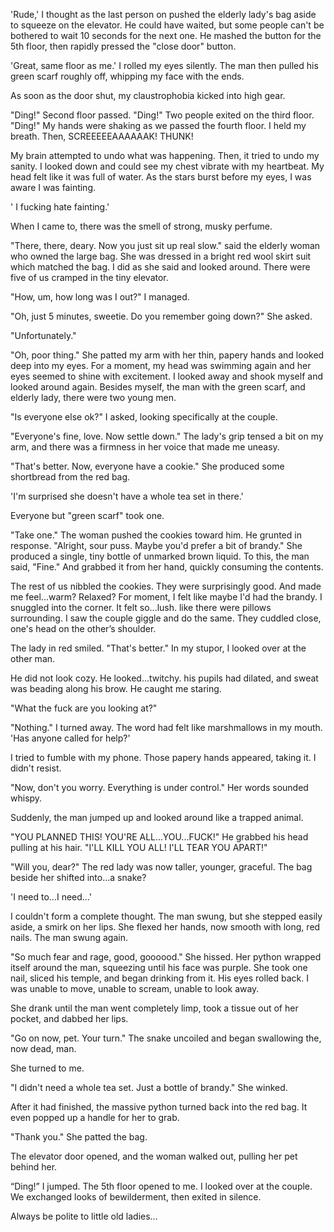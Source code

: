 'Rude,' I thought as the last person on pushed the elderly lady's bag aside to squeeze on the elevator. He could have waited, but some people can't be bothered to wait 10 seconds for the next one. He mashed the button for the 5th floor, then rapidly pressed the "close door" button. 

'Great, same floor as me.' I rolled my eyes silently. The man then pulled his green scarf roughly off, whipping my face with the ends.

As soon as the door shut, my claustrophobia kicked into high gear. 

"Ding!" Second floor passed.
"Ding!" Two people exited on the third floor.
"Ding!" My hands were shaking as we passed the fourth floor. I held my breath. Then, SCREEEEEAAAAAAK! THUNK!

My brain attempted to undo what was happening. Then, it tried to undo my sanity. I looked down and could see my chest vibrate with my heartbeat. My head felt like it was full of water. As the stars burst before my eyes, I was aware I was fainting. 

' I fucking hate fainting.'

When I came to, there was the smell of strong, musky perfume. 

"There, there, deary. Now you just sit up real slow." said the elderly woman who owned the large bag. She was dressed in a bright red wool skirt suit which matched the bag. I did as she said and looked around. There were five of us cramped in the tiny elevator. 

"How, um, how long was I out?" I managed.

"Oh, just 5 minutes, sweetie. Do you remember going down?" She asked.

"Unfortunately."

"Oh, poor thing." She patted my arm with her thin, papery hands and looked deep into my eyes. For a moment, my head was swimming again and her eyes seemed to shine with excitement. I looked away and shook myself and looked around again. Besides myself, the man with the green scarf, and elderly lady, there were two young men.

"Is everyone else ok?" I asked, looking specifically at the couple. 

"Everyone's fine, love. Now settle down." The lady's grip tensed a bit on my arm, and there was a firmness in her voice that made me uneasy. 

"That's better. Now, everyone have a cookie." She produced some shortbread from the red bag. 

'I'm surprised she doesn't have a whole tea set in there.'

Everyone but "green scarf" took one. 

"Take one." The woman pushed the cookies toward him. He grunted in response. "Alright, sour puss. Maybe you'd prefer a bit of brandy." She produced a single, tiny bottle of unmarked brown liquid. To this, the man said, "Fine." And grabbed it from her hand, quickly consuming the contents. 

The rest of us nibbled the cookies. They were surprisingly good. And made me feel...warm? Relaxed? For moment, I felt like maybe I'd had the brandy. I snuggled into the corner. It felt so...lush. like there were pillows surrounding. I saw the couple giggle and do the same. They cuddled close, one's head on the other’s shoulder.

The lady in red smiled. "That's better." 
In my stupor, I looked over at the other man. 

He did not look cozy. He looked...twitchy. his pupils had dilated, and sweat was beading along his brow. He caught me staring.

"What the fuck are you looking at?"

"Nothing." I turned away. The word had felt like marshmallows in my mouth. 'Has anyone called for help?'

I tried to fumble with my phone. Those papery hands appeared, taking it. I didn't resist.

"Now, don't you worry. Everything is under control." Her words sounded whispy.

Suddenly, the man jumped up and looked around like a trapped animal. 

"YOU PLANNED THIS! YOU'RE ALL...YOU...FUCK!" He grabbed his head pulling at his hair. "I'LL KILL YOU ALL! I'LL TEAR YOU APART!" 

"Will you, dear?" The red lady was now taller, younger, graceful. The bag beside her shifted into...a snake?

'I need to...I need…'

I couldn't form a complete thought. 
The man swung, but she stepped easily aside, a smirk on her lips. She flexed her hands, now smooth with long, red nails. The man swung again.

"So much fear and rage, good, goooood." She hissed. Her python wrapped itself around the man, squeezing until his face was purple. She took one nail, sliced his temple, and began drinking from it. His eyes rolled back. I was unable to move, unable to scream, unable to look away. 

She drank until the man went completely limp, took a tissue out of her pocket, and dabbed her lips.

"Go on now, pet. Your turn." The snake uncoiled and began swallowing the, now dead, man. 

She turned to me.

"I didn't need a whole tea set. Just a bottle of brandy." She winked.

After it had finished, the massive python turned back into the red bag. It even popped up a handle for her to grab. 

"Thank you." She patted the bag.

The elevator door opened, and the woman walked out, pulling her pet behind her.

“Ding!” I jumped. The 5th floor opened to me. I looked over at the couple. We exchanged looks of bewilderment, then exited in silence. 

Always be polite to little old ladies…